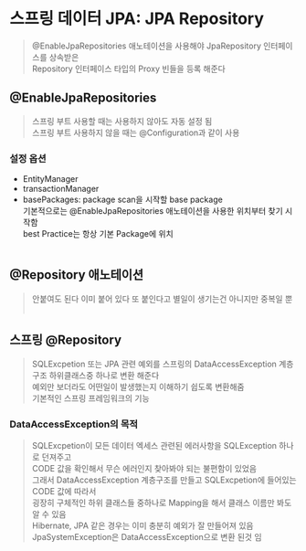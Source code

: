 # 스프링 데이터 JPA: JPA Repository
> @EnableJpaRepositories 애노테이션을 사용해야 JpaRepository 인터페이스를 상속받은  
> Repository 인터페이스 타입의 Proxy 빈들을 등록 해준다  
## @EnableJpaRepositories
> 스프링 부트 사용할 때는 사용하지 않아도 자동 설정 됨  
> 스프링 부트 사용하지 않을 때는 @Configuration과 같이 사용  

### 설정 옵션
- EntityManager
- transactionManager
- basePackages: package scan을 시작할 base package  
  기본적으로는 @EnableJpaRepositories 애노테이션을 사용한 위치부터 찾기 시작함  
  best Practice는 항상 기본 Package에 위치  
 
## @Repository 애노테이션
> 안붙여도 된다 이미 붙어 있다 또 붙인다고 별일이 생기는건 아니지만 중복일 뿐  
 
## 스프링 @Repository
> SQLExcpetion 또는 JPA 관련 예외를 스프링의 DataAccessException 계층구조 하위클래스중 하나로 변환 해준다  
> 예외만 보더라도 어떤일이 발생했는지 이해하기 쉽도록 변환해줌  
> 기본적인 스프링 프레임워크의 기능  

### DataAccessException의 목적
> SQLExcpetion이 모든 데이터 엑세스 관련된 에러사항을 SQLException 하나로 던져주고  
> CODE 값을 확인해서 무슨 에러인지 찾아봐야 되는 불편함이 있었음  
> 그래서 DataAccessException 계층구조를 만들고 SQLExcpetion에 들어있는 CODE 값에 따라서  
> 굉장히 구체적인 하위 클래스들 중하나로 Mapping을 해서 클래스 이름만 봐도 알 수 있음  
> Hibernate, JPA 같은 경우는 이미 충분히 예외가 잘 만들어져 있음  
> JpaSystemException은 DataAccessException으로 변환 된것 임  